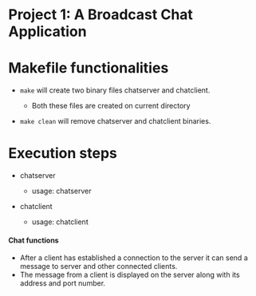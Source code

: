 # Project 1: A Broadcast Chat Application

# Makefile functionalities
- `make` will create two binary files chatserver and chatclient.
    - Both these files are created on current directory

- `make clean` will remove chatserver and chatclient binaries.

# Execution steps
- chatserver
    - usage: chatserver

- chatclient
    - usage: chatclient <servhost> <servport>

#### Chat functions
- After a client has established a connection to the server it can send a message to server and other connected clients.
- The message from a client is displayed on the server along with its address and port number.